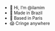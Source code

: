 - 👋 Hi, I’m @ilamim
- 🌱 Made in Brazil
- 🥐 Based in Paris
- 😱 Cringe anywhere
<!---
ilamim/ilamim is a ✨ special ✨ repository because its `README.md` (this file) appears on your GitHub profile.
You can click the Preview link to take a look at your changes.
--->
